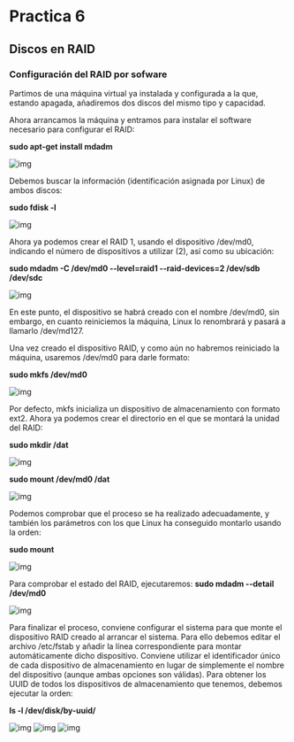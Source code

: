 # Practica 6
## Discos en RAID

### Configuración del RAID por sofware

Partimos de una máquina virtual ya instalada y configurada a la
que, estando apagada, añadiremos dos discos del mismo tipo y capacidad.

Ahora arrancamos la máquina y entramos para instalar el software necesario para
configurar el RAID:

**sudo apt-get install mdadm**

![img](https://github.com/Jovalga/SWAP/blob/master/Imagenes/p6-1.jpg)

Debemos buscar la información (identificación asignada por Linux) de ambos discos:

**sudo fdisk -l**

![img](https://github.com/Jovalga/SWAP/blob/master/Imagenes/p6-2.jpg)

Ahora ya podemos crear el RAID 1, usando el dispositivo /dev/md0, indicando el
número de dispositivos a utilizar (2), así como su ubicación:

**sudo mdadm -C /dev/md0 --level=raid1 --raid-devices=2 /dev/sdb /dev/sdc**

![img](https://github.com/Jovalga/SWAP/blob/master/Imagenes/p6-3.jpg)

En este punto, el dispositivo se habrá creado con el nombre /dev/md0, sin embargo,
en cuanto reiniciemos la máquina, Linux lo renombrará y pasará a llamarlo
/dev/md127.

Una vez creado el dispositivo RAID, y como aún no habremos reiniciado la máquina,
usaremos /dev/md0 para darle formato:

**sudo mkfs /dev/md0**

![img](https://github.com/Jovalga/SWAP/blob/master/Imagenes/p6-4.jpg)

Por defecto, mkfs inicializa un dispositivo de almacenamiento con formato ext2.
Ahora ya podemos crear el directorio en el que se montará la unidad del RAID:

**sudo mkdir /dat**

![img](https://github.com/Jovalga/SWAP/blob/master/Imagenes/p6-5.jpg)

**sudo mount /dev/md0 /dat**

![img](https://github.com/Jovalga/SWAP/blob/master/Imagenes/p6-6.jpg)

Podemos comprobar que el proceso se ha realizado adecuadamente, y también los
parámetros con los que Linux ha conseguido montarlo usando la orden:

**sudo mount**

![img](https://github.com/Jovalga/SWAP/blob/master/Imagenes/p6-7.jpg)

Para comprobar el estado del RAID, ejecutaremos:
**sudo mdadm --detail /dev/md0**

![img](https://github.com/Jovalga/SWAP/blob/master/Imagenes/p6-8.jpg)

Para finalizar el proceso, conviene configurar el sistema para que monte el dispositivo
RAID creado al arrancar el sistema. Para ello debemos editar el archivo /etc/fstab y
añadir la línea correspondiente para montar automáticamente dicho dispositivo.
Conviene utilizar el identificador único de cada dispositivo de almacenamiento en lugar
de simplemente el nombre del dispositivo (aunque ambas opciones son válidas). Para
obtener los UUID de todos los dispositivos de almacenamiento que tenemos, debemos
ejecutar la orden:

**ls -l /dev/disk/by-uuid/**

![img](https://github.com/Jovalga/SWAP/blob/master/Imagenes/p6-9.jpg)
![img](https://github.com/Jovalga/SWAP/blob/master/Imagenes/p6-10.jpg)
![img](https://github.com/Jovalga/SWAP/blob/master/Imagenes/p6-11.jpg)




